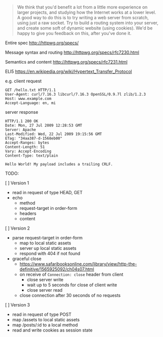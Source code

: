 > We think that you'd benefit a lot from a little more experience on larger projects, and studying how the Internet works at a lower level. A good way to do this is to try writing a web server from scratch, using just a raw socket. Try to build a routing system into your server, and create some soft of dynamic website (using cookies). We'd be happy to give you feedback on this, after you've done it.

Entire spec http://httpwg.org/specs/

Message syntax and routing http://httpwg.org/specs/rfc7230.html

Semantics and content http://httpwg.org/specs/rfc7231.html

ELI5 https://en.wikipedia.org/wiki/Hypertext_Transfer_Protocol

e.g. client request

    GET /hello.txt HTTP/1.1
    User-Agent: curl/7.16.3 libcurl/7.16.3 OpenSSL/0.9.7l zlib/1.2.3
    Host: www.example.com
    Accept-Language: en, mi

server response

    HTTP/1.1 200 OK
    Date: Mon, 27 Jul 2009 12:28:53 GMT
    Server: Apache
    Last-Modified: Wed, 22 Jul 2009 19:15:56 GMT
    ETag: "34aa387-d-1568eb00"
    Accept-Ranges: bytes
    Content-Length: 51
    Vary: Accept-Encoding
    Content-Type: text/plain

    Hello World! My payload includes a trailing CRLF.

TODO:

[ ] Version 1
- read in request of type HEAD, GET
- echo
  - method
  - request-target in order-form
  - headers
  - content

[ ] Version 2
- parse request-target in order-form
  - map to local static assets
  - server up local static assets
  - respond with 404 if not found
- graceful close
  - https://www.safaribooksonline.com/library/view/http-the-definitive/1565925092/ch04s07.html
  - on receive of `Connection: close` header from client
    - close server write
    - wait up to 5 seconds for close of client write
    - close server read
  - close connection after 30 seconds of no requests

[ ] Version 3
- read in request of type POST
- map /assets to local static assets
- map /posts/:id to a local method
- read and write cookies as session state
